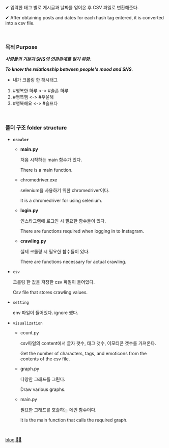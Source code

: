 ✔ 입력한 태그 별로 게시글과 날짜를 얻어온 후 CSV 파일로 변환해준다. 

✔ After obtaining posts and dates for each hash tag entered, it is converted into a csv file.

<BR>

### 목적 Purpose

***사람들의 기분과 SNS의 연관관계를 알기 위함.***

***To know the relationship between people's mood and SNS***.

- 내가 크롤링 한 해시태그

1. #행복한 하루 <-> #슬픈 하루
2. #행복햄 <-> #우울해
3. #행복해요 <-> #슬프다

<BR>

### 폴더 구조 folder structure

- **`crawler`**

  - **main.py**

    처음 시작하는 main 함수가 있다.

    There is a main function.

  - chromedriver.exe

    selenium을 사용하기 위한 chromedriver이다.

    It is a chromedriver for using selenium.

  - **login.py**

    인스타그램에 로그인 시 필요한 함수들이 있다.

    There are functions required when logging in to Instagram.

  - **crawling.py**

    실제 크롤링 시 필요한 함수들이 있다.

    There are functions necessary for actual crawling.

- `csv`

  크롤링 한 값을 저장한 csv 파일이 들어있다.

  Csv file that stores crawling values.

- `setting`

  env 파일이 들어있다. ignore 했다.

- `visualization`

  * count.py

    csv파일의 content에서 글자 갯수, 태그 갯수, 이모티콘 갯수를 가져온다.

    Get the number of characters, tags, and emoticons from the contents of the csv file.

  * graph.py

    다양한 그래프를 그린다.

    Draw various graphs.

  * main.py

    필요한 그래프를 호출하는 메인 함수이다.

    It is the main function that calls the required graph.

<br>

[blog 🌟🌟](https://try-it-and-try-it-again.tistory.com/3)

